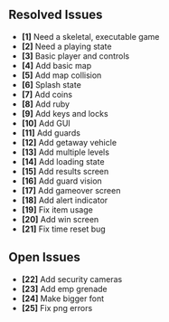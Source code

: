## Resolved Issues ##

- **[1]** Need a skeletal, executable game
- **[2]** Need a playing state
- **[3]** Basic player and controls
- **[4]** Add basic map
- **[5]** Add map collision
- **[6]** Splash state
- **[7]** Add coins
- **[8]** Add ruby
- **[9]** Add keys and locks
- **[10]** Add GUI
- **[11]** Add guards
- **[12]** Add getaway vehicle
- **[13]** Add multiple levels
- **[14]** Add loading state
- **[15]** Add results screen
- **[16]** Add guard vision
- **[17]** Add gameover screen
- **[18]** Add alert indicator
- **[19]** Fix item usage
- **[20]** Add win screen
- **[21]** Fix time reset bug

## Open Issues ##

- **[22]** Add security cameras
- **[23]** Add emp grenade
- **[24]** Make bigger font
- **[25]** Fix png errors

